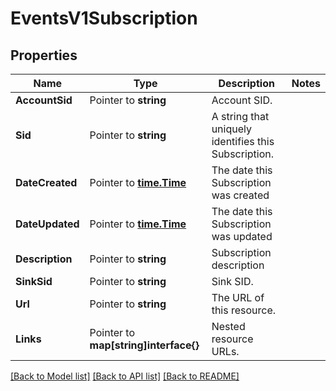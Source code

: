 # EventsV1Subscription

## Properties

Name | Type | Description | Notes
------------ | ------------- | ------------- | -------------
**AccountSid** | Pointer to **string** | Account SID. |
**Sid** | Pointer to **string** | A string that uniquely identifies this Subscription. |
**DateCreated** | Pointer to [**time.Time**](time.Time.md) | The date this Subscription was created |
**DateUpdated** | Pointer to [**time.Time**](time.Time.md) | The date this Subscription was updated |
**Description** | Pointer to **string** | Subscription description |
**SinkSid** | Pointer to **string** | Sink SID. |
**Url** | Pointer to **string** | The URL of this resource. |
**Links** | Pointer to **map[string]interface{}** | Nested resource URLs. |

[[Back to Model list]](../README.md#documentation-for-models) [[Back to API list]](../README.md#documentation-for-api-endpoints) [[Back to README]](../README.md)


